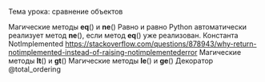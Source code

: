 Тема урока: сравнение объектов

Магические методы __eq__() и __ne__()
    Равно и равно
    Python автоматически реализует метод __ne__(), если метод __eq__() уже реализован.
Константа NotImplemented
    https://stackoverflow.com/questions/878943/why-return-notimplemented-instead-of-raising-notimplementederror
Магические методы __lt__() и __gt__()
Магические методы __le__() и __ge__()
Декоратор @total_ordering